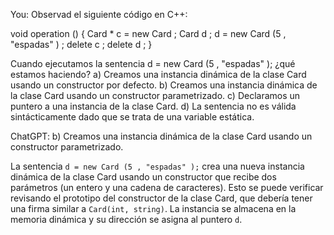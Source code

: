 You:
Observad el siguiente código en C++:

void operation () { 
Card * c = new Card ; 
Card d ;
d = new Card (5 , "espadas" ) ; 
delete c ;
delete d ;
}

Cuando ejecutamos la sentencia d = new Card (5 , "espadas" ); ¿qué estamos haciendo?
a)	Creamos una instancia dinámica de la clase Card usando un constructor por defecto.
b)	Creamos una instancia dinámica de la clase Card usando un constructor parametrizado.
c)	Declaramos un puntero a una instancia de la clase Card.
d)	La sentencia no es válida sintácticamente dado que se trata de una variable estática.

ChatGPT:
b) Creamos una instancia dinámica de la clase Card usando un constructor parametrizado.

La sentencia `d = new Card (5 , "espadas" );` crea una nueva instancia dinámica de la clase Card usando un constructor que recibe dos parámetros (un entero y una cadena de caracteres). Esto se puede verificar revisando el prototipo del constructor de la clase Card, que debería tener una firma similar a `Card(int, string)`. La instancia se almacena en la memoria dinámica y su dirección se asigna al puntero `d`.